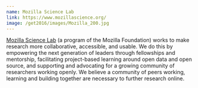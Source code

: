 ```yaml
---
name: Mozilla Science Lab
link: https://www.mozillascience.org/
image: /get2016/images/Mozilla_200.jpg
---
```


[Mozilla Science Lab](https://www.mozillascience.org/) (a program of the Mozilla Foundation) works to make research more collaborative, accessible, and usable. We do this by empowering the next generation of leaders through fellowships and mentorship, facilitating project-based learning around open data and open source, and supporting and advocating for a growing community of researchers working openly. We believe a community of peers working, learning and building together are necessary to further research online.
